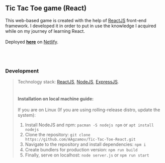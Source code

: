 ## Tic Tac Toe game (React)
This web-based game is created with the help of [ReactJS](https://reactjs.org/) front-end framework.
I developed it in order to put in use the knowledge I acquired while on my journey of learning React.
<br>
<br>
Deployed [<ins>__here__</ins>](https://aagzamov-tictactoe.netlify.app/) on [Netlify](https://netlify.com).
<br>
<br>
<br><br>
### Development
> Technology stack: [ReactJS](https://reactjs.org/), [NodeJS](https://nodejs.org), [ExpressJS](https://expressjs.com/).
> <br><br>
> 
> #### Installation on local machine guide:
> If you are on Linux (If you are using rolling-release distro, update the system):
> 1. Install NodeJS and npm: `pacman -S nodejs npm` or `apt install nodejs`
> 2. Clone the repository: `git clone https://github.com/AAgzamov/Tic-Tac-Toe-React.git`
> 3. Navigate to the repository and install dependencies: `npm i`
> 4. Create bundlers for production version: `npm run build`
> 5. Finally, serve on localhost: `node server.js` or `npm run start`
> 


